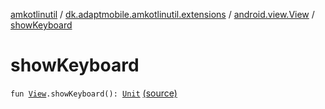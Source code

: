 [amkotlinutil](../../index.md) / [dk.adaptmobile.amkotlinutil.extensions](../index.md) / [android.view.View](index.md) / [showKeyboard](./show-keyboard.md)

# showKeyboard

`fun `[`View`](https://developer.android.com/reference/android/view/View.html)`.showKeyboard(): `[`Unit`](https://kotlinlang.org/api/latest/jvm/stdlib/kotlin/-unit/index.html) [(source)](https://github.com/adaptmobile-organization/amkotlinutil/tree/master/amkotlinutil/src/main/java/dk/adaptmobile/amkotlinutil/extensions/ViewExtensions.kt#L30)